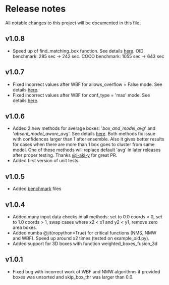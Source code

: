 # Release notes
All notable changes to this project will be documented in this file.

##  v1.0.8
- Speed up of find_matching_box function. See details [here](https://github.com/ZFTurbo/Weighted-Boxes-Fusion/pull/48). 
  OID benchmark: 285 sec -> 242 sec. COCO benchmark: 1055 sec -> 643 sec

##  v1.0.7
- Fixed incorrect values after WBF for allows_overflow = False mode. See details [here](https://github.com/ZFTurbo/Weighted-Boxes-Fusion/pull/41).
- Fixed incorrect values after WBF for conf_type = 'max' mode. See details [here](https://github.com/ZFTurbo/Weighted-Boxes-Fusion/pull/42). 

##  v1.0.6
- Added 2 new methods for average boxes: '_box_and_model_avg_' and '_absent_model_aware_avg_'. See details [here](https://github.com/ZFTurbo/Weighted-Boxes-Fusion/pull/25).
Both methods fix issue with confidences larger than 1 after ensemble. Also it gives better results for cases when there are more than 1 box goes to cluster from same model.
One of these methods will replace default 'avg' in later releases after proper testing. Thanks [@i-aki-y](https://github.com/i-aki-y) for great PR.
- Added first version of unit tests. 

##  v1.0.5
- Added [benchmark](https://github.com/ZFTurbo/Weighted-Boxes-Fusion/tree/master/benchmark) files

##  v1.0.4
- Added many input data checks in all methods: set to 0.0 coords < 0, set to 1.0 coords > 1, swap cases where x2 < x1 and y2 < y1, remove zero area boxes.
- Added numba @jit(nopython=True) for critical functions (NMS, NMW and WBF). Speed up around x2 times (tested on example_oid.py).
- Added support for 3D boxes with function weighted_boxes_fusion_3d

##  v1.0.1
- Fixed bug with incorrect work of WBF and NMW algorithms if provided boxes was unsorted and skip_box_thr was larger than 0.0.

